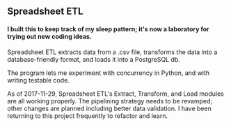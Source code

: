 ## Spreadsheet ETL ##

#### I built this to keep track of my sleep pattern; it's now a laboratory for trying out new coding ideas. ####

Spreadsheet ETL extracts data from a .csv file, transforms the data into a database-friendly format, and loads it into a PostgreSQL db.

The program lets me experiment with concurrency in Python, and with writing testable code.

As of 2017-11-29, Spreadsheet ETL's Extract, Transform, and Load modules are all working properly. The pipelining strategy needs to be revamped; other changes are planned including better data validation. I have been returning to this project frequently to refactor and learn.
